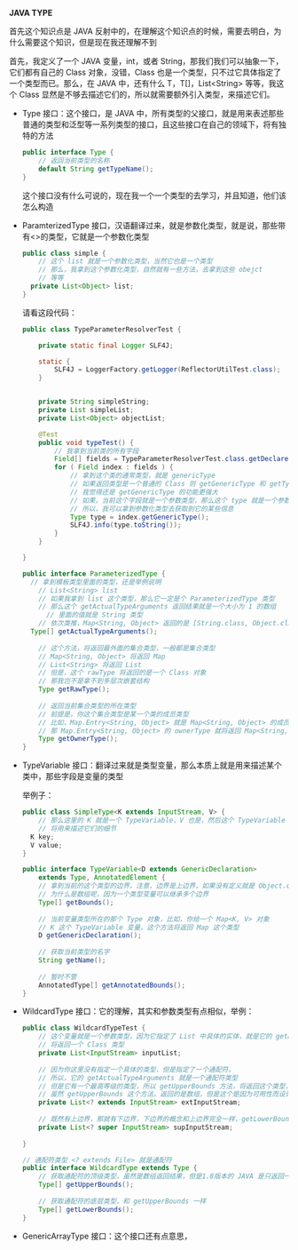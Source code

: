 **JAVA TYPE**

首先这个知识点是 JAVA 反射中的，在理解这个知识点的时候，需要去明白，为什么需要这个知识，但是现在我还理解不到

首先，我定义了一个 JAVA 变量，int，或者 String，那我们我们可以抽象一下，它们都有自己的 Class 对象，没错，Class 也是一个类型，只不过它具体指定了一个类型而已。那么，在 JAVA 中，还有什么 T，T[]，List\<String\> 等等，我这个 Class 显然是不够去描述它们的，所以就需要额外引入类型，来描述它们。



* Type 接口：这个接口，是 JAVA 中，所有类型的父接口，就是用来表述那些普通的类型和泛型等一系列类型的接口，且这些接口在自己的领域下，将有独特的方法

  ```java
  public interface Type {
      // 返回当前类型的名称
      default String getTypeName();
  }
  ```

  这个接口没有什么可说的，现在我一个一个类型的去学习，并且知道，他们该怎么构造

* ParamterizedType 接口，汉语翻译过来，就是参数化类型，就是说，那些带有<>的类型，它就是一个参数化类型

  ```java
  public class simple {
      // 这个 list 就是一个参数化类型，当然它也是一个类型
      // 那么，我拿到这个参数化类型，自然就有一些方法，去拿到这些 obejct
      // 等等
  	private List<Object> list;
  }
  ```

  请看这段代码：

  ```java
  public class TypeParameterResolverTest {
  
      private static final Logger SLF4J;
  
      static {
          SLF4J = LoggerFactory.getLogger(ReflectorUtilTest.class);
      }
  
  
      private String simpleString;
      private List simpleList;
      private List<Object> objectList;
  
      @Test
      public void typeTest() {
          // 我拿到当前类的所有字段
          Field[] fields = TypeParameterResolverTest.class.getDeclaredFields();
          for ( Field index : fields ) {
              // 拿到这个类的通常类型，就是 genericType
              // 如果返回类型是一个普通的 Class 则 getGenericType 和 getType 是一样的
              // 我觉得还是 getGenericType 的功能更强大
              // 如果，当前这个字段就是一个参数类型，那么这个 type 就是一个参数化类型的一个实例
              // 所以，我可以拿到参数化类型去获取到它的某些信息
              Type type = index.getGenericType();
              SLF4J.info(type.toString());
          }
      }
  
  }
  ```

  ```java
  public interface ParameterizedType {
  	// 拿到模板类型里面的类型，还是举例说明
      // List<String> list
      // 如果我拿到 list 这个类型，那么它一定是个 ParameterizedType 类型
      // 那么这个 getActualTypeArguments 返回结果就是一个大小为 1 的数组
    	// 里面的值就是 String 类型
      // 依次类推，Map<String, Object> 返回的是 [String.class, Object.class]
  	Type[] getActualTypeArguments();
      
      // 这个方法，将返回最外面的集合类型，一般都是集合类型
      // Map<String, Object> 将返回 Map
      // List<String> 将返回 List
      // 但是，这个 rawType 将返回的是一个 Class 对象
      // 那我岂不是拿不到多层次嵌套结构
      Type getRawType();
      
      // 返回当前集合类型的所在类型
      // 前提是，你这个集合类型是某一个类的成员类型
      // 比如，Map.Entry<String, Object> 就是 Map<String, Object> 的成员类型
      // 那 Map.Entry<String, Object> 的 ownerType 就将返回 Map<String, Object>
      Type getOwnerType();
  }
  ```
  
* TypeVariable 接口：翻译过来就是类型变量，那么本质上就是用来描述某个类中，那些字段是变量的类型

  举例子：

  ```java
  public class SimpleType<K extends InputStream, V> {
      // 那么这里的 K 就是一个 TypeVariable，V 也是，然后这个 TypeVariable 的一些方法
      // 将用来描述它们的细节
  	K key;
  	V value;
  }
  ```

  ```java
  public interface TypeVariable<D extends GenericDeclaration> 
      extends Type, AnnotatedElement {
      // 拿到当前的这个类型的边界，注意，边界是上边界，如果没有定义就是 Object.class
      // 为什么是数组呢，因为一个类型变量可以继承多个边界
      Type[] getBounds();
      
      // 当前变量类型所在的那个 Type 对象，比如，你给一个 Map<K, V> 对象
      // K 这个 TypeVariable 变量，这个方法将返回 Map 这个类型
      D getGenericDeclaration();
      
      // 获取当前类型的名字
      String getName();
      
      // 暂时不管
      AnnotatedType[] getAnnotatedBounds();
  }
  ```

* WildcardType 接口：它的理解，其实和参数类型有点相似，举例：

  ```java
  public class WildcardTypeTest {
      // 这个变量就是一个参数类型，因为它指定了 List 中具体的实体，就是它的 getActualTypeArguments 
      // 将返回一个 Class 类型
      private List<InputStream> inputList;
      
      // 因为你这里没有指定一个具体的类型，但是指定了一个通配符。
      // 所以，它的 getActualTypeArguments 就是一个通配符类型
      // 但是它有一个最高等级的类型，所以 getUpperBounds 方法，将返回这个类型，
      // 虽然 getUpperBounds 这个方法，返回的是数组，但是这个是因为可用性而设计的
      private List<? extends InputStream> extInputStream;
      
      // 既然有上边界，那就有下边界，下边界的概念和上边界完全一样，getLowerBounds 将返回这个类型
      private List<? super InputStream> supInputStream;
      
  }
  ```

  ```java
  // 通配符类型 <? extends File> 就是通配符
  public interface WildcardType extends Type {
      // 获取通配符的顶级类型，虽然是数组返回结果，但是1.8版本的 JAVA 是只返回一个类型
      Type[] getUpperBounds();
      
      // 获取通配符的底层类型，和 getUpperBounds 一样
      Type[] getLowerBounds();
  }
  ```

* GenericArrayType 接口：这个接口还有点意思，

